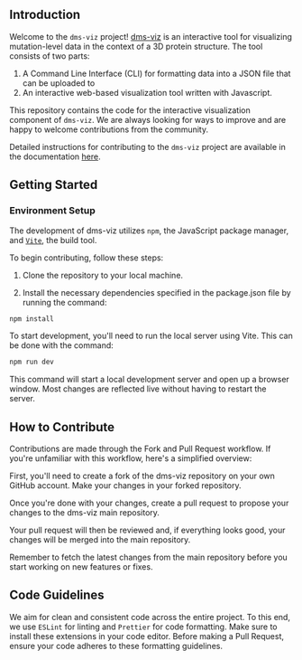 ## Introduction

Welcome to the `dms-viz` project! [dms-viz](https://dms-viz.github.io/) is an interactive tool for visualizing mutation-level data in the context of a 3D protein structure. The tool consists of two parts:

1. A Command Line Interface (CLI) for formatting data into a JSON file that can be uploaded
   to
2. An interactive web-based visualization tool written with Javascript.

This repository contains the code for the interactive visualization component of `dms-viz`. We are always looking for ways to improve and are happy to welcome contributions from the community.

Detailed instructions for contributing to the `dms-viz` project are available in the documentation [here](https://dms-viz.github.io/dms-viz-docs/).

## Getting Started

### Environment Setup

The development of dms-viz utilizes `npm`, the JavaScript package manager, and [`Vite`](https://vitejs.dev/), the build tool.

To begin contributing, follow these steps:

1. Clone the repository to your local machine.

2. Install the necessary dependencies specified in the package.json file by running the command:

```bash
npm install
```

To start development, you'll need to run the local server using Vite. This can be done with the command:

```bash
npm run dev
```

This command will start a local development server and open up a browser window. Most changes are reflected live without having to restart the server.

## How to Contribute

Contributions are made through the Fork and Pull Request workflow. If you're unfamiliar with this workflow, here's a simplified overview:

First, you'll need to create a fork of the dms-viz repository on your own GitHub account.
Make your changes in your forked repository.

Once you're done with your changes, create a pull request to propose your changes to the dms-viz main repository.

Your pull request will then be reviewed and, if everything looks good, your changes will be merged into the main repository.

Remember to fetch the latest changes from the main repository before you start working on new features or fixes.

## Code Guidelines

We aim for clean and consistent code across the entire project. To this end, we use `ESLint` for linting and `Prettier` for code formatting. Make sure to install these extensions in your code editor. Before making a Pull Request, ensure your code adheres to these formatting guidelines.
